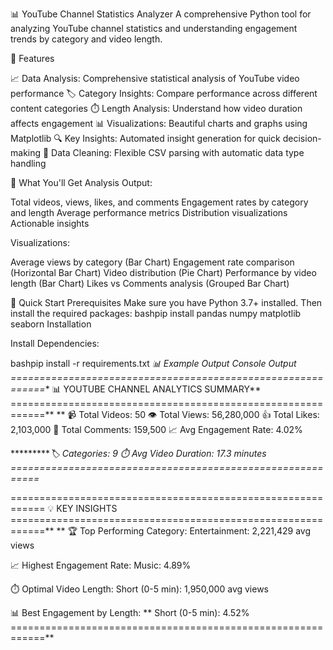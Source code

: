 📊 YouTube Channel Statistics Analyzer
A comprehensive Python tool for analyzing YouTube channel statistics and understanding engagement trends by category and video length.

🎯 Features

📈 Data Analysis: Comprehensive statistical analysis of YouTube video performance
🏷️ Category Insights: Compare performance across different content categories
⏱️ Length Analysis: Understand how video duration affects engagement
📊 Visualizations: Beautiful charts and graphs using Matplotlib
🔍 Key Insights: Automated insight generation for quick decision-making
🧹 Data Cleaning: Flexible CSV parsing with automatic data type handling

📸 What You'll Get
Analysis Output:

Total videos, views, likes, and comments
Engagement rates by category and length
Average performance metrics
Distribution visualizations
Actionable insights

Visualizations:

Average views by category (Bar Chart)
Engagement rate comparison (Horizontal Bar Chart)
Video distribution (Pie Chart)
Performance by video length (Bar Chart)
Likes vs Comments analysis (Grouped Bar Chart)

🚀 Quick Start
Prerequisites
Make sure you have Python 3.7+ installed. Then install the required packages:
bashpip install pandas numpy matplotlib seaborn
Installation


Install Dependencies:

bashpip install -r requirements.txt
*📊 Example Output
Console Output
============================================================**
📊 YOUTUBE CHANNEL ANALYTICS SUMMARY**
============================================================**
**
📹 Total Videos: 50
👁️  Total Views: 56,280,000
👍 Total Likes: 2,103,000
💬 Total Comments: 159,500
📈 Avg Engagement Rate: 4.02%

**********🏷️  Categories: 9
⏱️  Avg Video Duration: 17.3 minutes
===========================================================*

============================================================
💡 KEY INSIGHTS
============================================================**
**
🏆 Top Performing Category:
   Entertainment: 2,221,429 avg views

📈 Highest Engagement Rate:
   Music: 4.89%

⏱️  Optimal Video Length:
   Short (0-5 min): 1,950,000 avg views

📊 Best Engagement by Length:
**   Short (0-5 min): 4.52%
============================================================**

